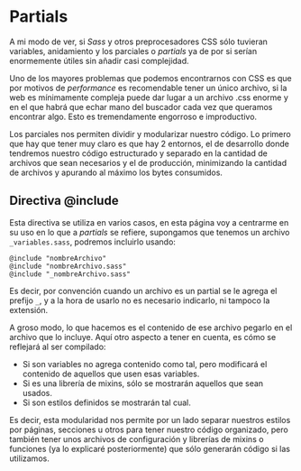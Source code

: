 Partials
========

A mi modo de ver, si *Sass* y otros preprocesadores CSS sólo tuvieran variables, anidamiento y los parciales o *partials* ya de por si serían enormemente útiles sin añadir casi complejidad.

Uno de los mayores problemas que podemos encontrarnos con CSS es que por motivos de *performance* es recomendable tener un único archivo, si la web es mínimamente compleja puede dar lugar a un archivo .css enorme y en el que habrá que echar mano del buscador cada vez que queramos encontrar algo.  Esto es tremendamente engorroso e improductivo.

Los parciales nos permiten dividir y modularizar nuestro código.  Lo primero que hay que tener muy claro es que hay 2 entornos, el de desarrollo donde tendremos nuestro código estructurado y separado en la cantidad de archivos que sean necesarios y el de producción, minimizando la cantidad de archivos y apurando al máximo los bytes consumidos.

## Directiva @include

Esta directiva se utiliza en varios casos, en esta página voy a centrarme en su uso en lo que a *partials* se refiere, supongamos que tenemos un archivo `_variables.sass`, podremos incluirlo usando:

	@include "nombreArchivo"
	@include "nombreArchivo.sass"
	@include "_nombreArchivo.sass"

Es decir, por convención cuando un archivo es un partial se le agrega el prefijo `_`, y a la hora de usarlo no es necesario indicarlo, ni tampoco la extensión.

A groso modo, lo que hacemos es el contenido de ese archivo pegarlo en el archivo que lo incluye. Aquí otro aspecto a tener en cuenta, es cómo se reflejará al ser compilado:

* Si son variables no agrega contenido como tal, pero modificará el contenido de aquellos que usen esas variables.
* Si es una librería de mixins, sólo se mostrarán aquellos que sean usados.
* Si son estilos definidos se mostrarán tal cual.
 
Es decir, esta modularidad nos permite por un lado separar nuestros estilos por páginas, secciones u otros para tener nuestro código organizado, pero también tener unos archivos de configuración y librerías de mixins o funciones (ya lo explicaré posteriormente) que sólo generarán código si las utilizamos.